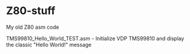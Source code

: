 # Z80-stuff
My old Z80 asm code

TMS99810_Hello_World_TEST.asm - Initialize VDP TMS99810 and display the classic "Hello World!" message
